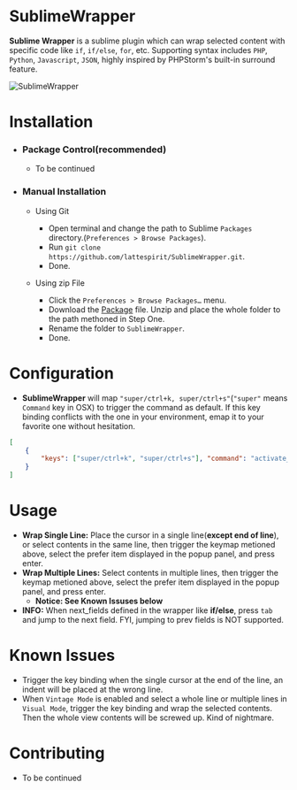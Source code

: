 # SublimeWrapper
**Sublime Wrapper** is a sublime plugin which can wrap selected content with specific code like `if`, `if/else`, `for`, etc. Supporting syntax includes `PHP`, `Python`, `Javascript`, `JSON`, highly inspired by PHPStorm's built-in surround feature.

![SublimeWrapper](http://i.imgur.com/JPk5P6m.gif)

# Installation

* ### Package Control(recommended)
    * To be continued

* ### Manual Installation
    * Using Git
        * Open terminal and change the path to Sublime `Packages` directory.(`Preferences > Browse Packages`).
        * Run `git clone https://github.com/lattespirit/SublimeWrapper.git`.
        * Done.

    * Using zip File
        * Click the `Preferences > Browse Packages…` menu.
        * Download the [Package](https://github.com/lattespirit/SublimeWrapper/archive/master.zip) file. Unzip and place the whole folder to the path methoned in Step One.
        * Rename the folder to `SublimeWrapper`.
        * Done.

# Configuration
* **SublimeWrapper** will map `"super/ctrl+k, super/ctrl+s"`(`"super"` means `Command` key in OSX) to trigger the command as default. If this key binding conflicts with the one in your environment, emap it to your favorite one without hesitation.
```json
[
    {
        "keys": ["super/ctrl+k", "super/ctrl+s"], "command": "activate_wrap"
    }
]
```

# Usage
* **Wrap Single Line:** Place the cursor in a single line(**except end of line**), or select contents in the same line, then trigger the keymap metioned above, select the prefer item displayed in the popup panel, and press enter.
* **Wrap Multiple Lines:** Select contents in multiple lines, then trigger the keymap metioned above, select the prefer item displayed in the popup panel, and press enter.
    * **Notice: See Known Issuses below**
* **INFO:** When next_fields defined in the wrapper like **if/else**, press `tab` and jump to the next field. FYI, jumping to prev fields is NOT supported.

# Known Issues
 * Trigger the key binding when the single cursor at the end of the line, an indent will be placed at the wrong line.
 * When `Vintage Mode` is enabled and select a whole line or multiple lines in `Visual Mode`, trigger the key binding and wrap the selected contents. Then the whole view contents will be screwed up. Kind of nightmare.

# Contributing
* To be continued